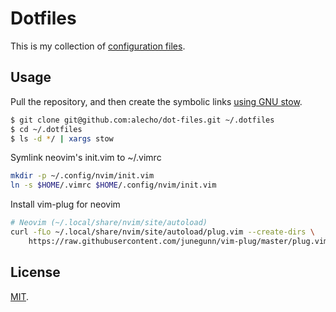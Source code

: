 Dotfiles
========

This is my collection of [configuration files](http://dotfiles.github.io/).

Usage
-----

Pull the repository, and then create the symbolic links [using GNU
stow](https://alexpearce.me/2016/02/managing-dotfiles-with-stow/).

```bash
$ git clone git@github.com:alecho/dot-files.git ~/.dotfiles
$ cd ~/.dotfiles
$ ls -d */ | xargs stow
```
Symlink neovim's init.vim to ~/.vimrc
```bash
mkdir -p ~/.config/nvim/init.vim
ln -s $HOME/.vimrc $HOME/.config/nvim/init.vim

```

Install vim-plug for neovim
```bash
# Neovim (~/.local/share/nvim/site/autoload)
curl -fLo ~/.local/share/nvim/site/autoload/plug.vim --create-dirs \
    https://raw.githubusercontent.com/junegunn/vim-plug/master/plug.vim
```

License
-------

[MIT](http://opensource.org/licenses/MIT).
